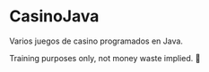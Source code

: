 # CasinoJava
Varios juegos de casino programados en Java.

Training purposes only, not money waste implied. 🎰
